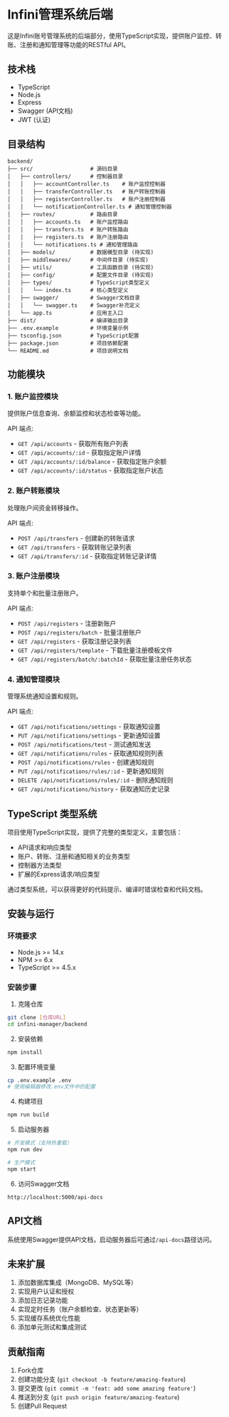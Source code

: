 # Infini管理系统后端

这是Infini账号管理系统的后端部分，使用TypeScript实现，提供账户监控、转账、注册和通知管理等功能的RESTful API。

## 技术栈

- TypeScript
- Node.js
- Express
- Swagger (API文档)
- JWT (认证)

## 目录结构

```
backend/
├── src/                  # 源码目录
│   ├── controllers/      # 控制器目录
│   │   ├── accountController.ts    # 账户监控控制器
│   │   ├── transferController.ts   # 账户转账控制器
│   │   ├── registerController.ts   # 账户注册控制器
│   │   └── notificationController.ts # 通知管理控制器
│   ├── routes/           # 路由目录
│   │   ├── accounts.ts   # 账户监控路由
│   │   ├── transfers.ts  # 账户转账路由
│   │   ├── registers.ts  # 账户注册路由
│   │   └── notifications.ts # 通知管理路由
│   ├── models/           # 数据模型目录 (待实现)
│   ├── middlewares/      # 中间件目录 (待实现)
│   ├── utils/            # 工具函数目录 (待实现)
│   ├── config/           # 配置文件目录 (待实现)
│   ├── types/            # TypeScript类型定义
│   │   └── index.ts      # 核心类型定义
│   ├── swagger/          # Swagger文档目录
│   │   └── swagger.ts    # Swagger补充定义
│   └── app.ts            # 应用主入口
├── dist/                 # 编译输出目录
├── .env.example          # 环境变量示例
├── tsconfig.json         # TypeScript配置
├── package.json          # 项目依赖配置
└── README.md             # 项目说明文档
```

## 功能模块

### 1. 账户监控模块

提供账户信息查询、余额监控和状态检查等功能。

API 端点:
- `GET /api/accounts` - 获取所有账户列表
- `GET /api/accounts/:id` - 获取指定账户详情
- `GET /api/accounts/:id/balance` - 获取指定账户余额
- `GET /api/accounts/:id/status` - 获取指定账户状态

### 2. 账户转账模块

处理账户间资金转移操作。

API 端点:
- `POST /api/transfers` - 创建新的转账请求
- `GET /api/transfers` - 获取转账记录列表
- `GET /api/transfers/:id` - 获取指定转账记录详情

### 3. 账户注册模块

支持单个和批量注册账户。

API 端点:
- `POST /api/registers` - 注册新账户
- `POST /api/registers/batch` - 批量注册账户
- `GET /api/registers` - 获取注册记录列表
- `GET /api/registers/template` - 下载批量注册模板文件
- `GET /api/registers/batch/:batchId` - 获取批量注册任务状态

### 4. 通知管理模块

管理系统通知设置和规则。

API 端点:
- `GET /api/notifications/settings` - 获取通知设置
- `PUT /api/notifications/settings` - 更新通知设置
- `POST /api/notifications/test` - 测试通知发送
- `GET /api/notifications/rules` - 获取通知规则列表
- `POST /api/notifications/rules` - 创建通知规则
- `PUT /api/notifications/rules/:id` - 更新通知规则
- `DELETE /api/notifications/rules/:id` - 删除通知规则
- `GET /api/notifications/history` - 获取通知历史记录

## TypeScript 类型系统

项目使用TypeScript实现，提供了完整的类型定义，主要包括：

- API请求和响应类型
- 账户、转账、注册和通知相关的业务类型
- 控制器方法类型
- 扩展的Express请求/响应类型

通过类型系统，可以获得更好的代码提示、编译时错误检查和代码文档。

## 安装与运行

### 环境要求

- Node.js >= 14.x
- NPM >= 6.x
- TypeScript >= 4.5.x

### 安装步骤

1. 克隆仓库
```bash
git clone [仓库URL]
cd infini-manager/backend
```

2. 安装依赖
```bash
npm install
```

3. 配置环境变量
```bash
cp .env.example .env
# 使用编辑器修改.env文件中的配置
```

4. 构建项目
```bash
npm run build
```

5. 启动服务器
```bash
# 开发模式（支持热重载）
npm run dev

# 生产模式
npm start
```

6. 访问Swagger文档
```
http://localhost:5000/api-docs
```

## API文档

系统使用Swagger提供API文档，启动服务器后可通过`/api-docs`路径访问。

## 未来扩展

1. 添加数据库集成（MongoDB、MySQL等）
2. 实现用户认证和授权
3. 添加日志记录功能
4. 实现定时任务（账户余额检查、状态更新等）
5. 实现缓存系统优化性能
6. 添加单元测试和集成测试

## 贡献指南

1. Fork仓库
2. 创建功能分支 (`git checkout -b feature/amazing-feature`)
3. 提交更改 (`git commit -m 'feat: add some amazing feature'`)
4. 推送到分支 (`git push origin feature/amazing-feature`)
5. 创建Pull Request